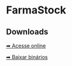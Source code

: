 # FarmaStock

## Downloads

[➡ Acesse online](https://josejefferson.github.io/farmastock/)

[➡ Baixar binários](https://github.com/josejefferson/farmastock/releases/latest)
